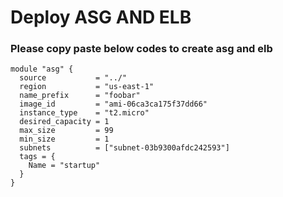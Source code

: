 # Deploy ASG AND ELB
### Please copy paste below codes to create asg and elb

```
module "asg" {
  source           = "../"
  region           = "us-east-1"
  name_prefix      = "foobar"
  image_id         = "ami-06ca3ca175f37dd66"
  instance_type    = "t2.micro"
  desired_capacity = 1
  max_size         = 99
  min_size         = 1
  subnets          = ["subnet-03b9300afdc242593"]
  tags = {
    Name = "startup"
  }
}
```